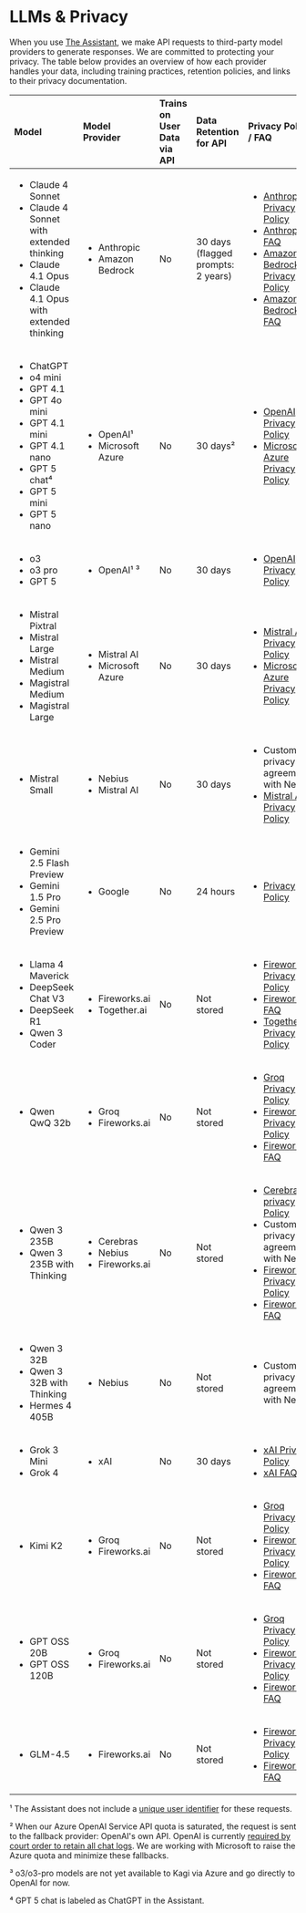 # LLMs & Privacy

When you use [The Assistant](./assistant.md), we make API requests to third-party model providers to generate responses. We are committed to protecting your privacy. The table below provides an overview of how each provider handles your data, including training practices, retention policies, and links to their privacy documentation.

| Model                                                                                                                                                                                                                                                                             | Model Provider                                       | Trains on User Data via API | Data Retention for API             | Privacy Policy / FAQ                                                                                                                                                                                                                                                                                                                                                                                     |
| :-------------------------------------------------------------------------------------------------------------------------------------------------------------------------------------------------------------------------------------------------------------------------------- | :--------------------------------------------------- | :-------------------------- | :--------------------------------- | :------------------------------------------------------------------------------------------------------------------------------------------------------------------------------------------------------------------------------------------------------------------------------------------------------------------------------------------------------------------------------------------------------- |
| <ul><li>Claude 4 Sonnet</li><li>Claude 4 Sonnet with extended thinking</li><li>Claude 4.1 Opus</li><li>Claude 4.1 Opus with extended thinking</li></ul>     | <ul><li>Anthropic</li><li>Amazon Bedrock</li></ul>   | No                          | 30 days (flagged prompts: 2 years) | <ul><li>[Anthropic Privacy Policy](https://www.anthropic.com/legal/privacy)</li><li>[Anthropic FAQ](https://privacy.anthropic.com/en/articles/7996866-how-long-do-you-store-personal-data)</li><li>[Amazon Bedrock Privacy Policy](https://docs.aws.amazon.com/bedrock/latest/userguide/)</li><li>[Amazon Bedrock FAQ](https://docs.aws.amazon.com/nova/latest/userguide/responsible-use.html)</li></ul> |
| <ul><li>ChatGPT</li><li>o4 mini</li><li>GPT 4.1</li><li>GPT 4o mini</li><li>GPT 4.1 mini</li><li>GPT 4.1 nano</li><li>GPT 5 chat⁴</li><li>GPT 5 mini</li><li>GPT 5 nano</li></ul>                                                                                                                         | <ul><li>OpenAI¹</li><li>Microsoft Azure</li></ul>     | No                          | 30 days²                            | <ul><li>[OpenAI Privacy Policy](https://openai.com/enterprise-privacy/)</li><li>[Microsoft Azure Privacy Policy](https://learn.microsoft.com/en-us/azure/machine-learning/concept-data-privacy?view=azureml-api-2)</li></ul>                                                                                                                                                                             |
| <ul><li>o3</li><li>o3 pro</li><li>GPT 5</li></ul>                                                                                                                         | <ul><li>OpenAI¹ ³</li></ul>     | No                          | 30 days                            | <ul><li>[OpenAI Privacy Policy](https://openai.com/enterprise-privacy/)</li></ul>                                                                                                                                                                             |
| <ul><li>Mistral Pixtral</li><li>Mistral Large</li><li>Mistral Medium</li><li>Magistral Medium</li><li>Magistral Large</li></ul>                                                                                                                                                                               | <ul><li>Mistral AI</li><li>Microsoft Azure</li></ul> | No                          | 30 days                            | <ul><li>[Mistral AI Privacy Policy](https://mistral.ai/terms/)</li><li>[Microsoft Azure Privacy Policy](https://learn.microsoft.com/en-us/azure/machine-learning/concept-data-privacy?view=azureml-api-2)</li></ul>                                                                                                                                                                                      |
| <ul><li>Mistral Small</li></ul>                                                                                                                                                                              | <ul><li>Nebius</li><li>Mistral AI</li></ul> | No                          | 30 days                            | <ul><li>Custom privacy agreement with Nebius</li><li>[Mistral AI Privacy Policy](https://mistral.ai/terms/)</li></ul>                                                                                                                                                                                      |
| <ul><li>Gemini 2.5 Flash Preview</li><li>Gemini 1.5 Pro</li><li>Gemini 2.5 Pro Preview</li></ul>                                                                                                                                                         | <ul><li>Google</li></ul>                             | No                          | 24 hours                           | <ul><li>[Privacy Policy](https://cloud.google.com/vertex-ai/generative-ai/docs/data-governance#prediction)</li></ul>                                                                                                                                                                                                                                                                                     |
| <ul><li>Llama 4 Maverick</li><li>DeepSeek Chat V3</li><li>DeepSeek R1</li><li>Qwen 3 Coder</li></ul> | <ul><li>Fireworks.ai</li><li>Together.ai</li></ul>   | No                          | Not stored                         | <ul><li>[Fireworks.ai Privacy Policy](https://fireworks.ai/privacy-policy)</li><li>[Fireworks.ai FAQ](https://docs.fireworks.ai/guides/security_compliance/data_handling)</li><li>[Together.ai Privacy Policy](https://www.together.ai/privacy)</li></ul>                                                                                |
| <ul><li>Qwen QwQ 32b</li></ul> | <ul><li>Groq</li><li>Fireworks.ai</li></ul>   | No                          | Not stored                         | <ul><li>[Groq Privacy Policy](https://groq.com/privacy-policy/)</li><li>[Fireworks.ai Privacy Policy](https://fireworks.ai/privacy-policy)</li><li>[Fireworks.ai FAQ](https://docs.fireworks.ai/guides/security_compliance/data_handling)</li></ul>                                                                                |
| <ul><li>Qwen 3 235B</li><li>Qwen 3 235B with Thinking</li></ul> | <ul><li>Cerebras</li><li>Nebius</li><li>Fireworks.ai</li></ul>   | No                          | Not stored                         | <ul><li>[Cerebras privacy Policy](https://www.cerebras.ai/policies)</li><li>Custom privacy agreement with Nebius</li><li>[Fireworks.ai Privacy Policy](https://fireworks.ai/privacy-policy)</li><li>[Fireworks.ai FAQ](https://docs.fireworks.ai/guides/security_compliance/data_handling)</li></ul>                                                                                |
| <ul><li>Qwen 3 32B</li><li>Qwen 3 32B with Thinking</li><li>Hermes 4 405B</li></ul> | <ul><li>Nebius</li></ul>   | No                          | Not stored                         | <ul><li>Custom privacy agreement with Nebius</li></ul>                                                                                |
| <ul><li>Grok 3 Mini</li><li>Grok 4</li></ul>                                                                                                                                                                                                                                      | <ul><li>xAI</li></ul>                                | No                          | 30 days                            | <ul><li>[xAI Privacy Policy](https://x.ai/legal/privacy-policy)</li><li>[xAI FAQ](https://docs.x.ai/docs/faq#does-xai-train-on-customers-api-requests)</li></ul> |
| <ul><li>Kimi K2</li></ul>                                                                                                                                                                                                                                      | <ul><li>Groq</li><li>Fireworks.ai</li></ul>                                | No                          | Not stored                            | <ul><li>[Groq Privacy Policy](https://groq.com/privacy-policy/)</li><li>[Fireworks.ai Privacy Policy](https://fireworks.ai/privacy-policy)</li><li>[Fireworks.ai FAQ](https://docs.fireworks.ai/guides/security_compliance/data_handling)</li></ul>                                                                                                                                                                                                                                         |
| <ul><li>GPT OSS 20B</li><li>GPT OSS 120B</li></ul>                                                                                                                                                                                                                                      | <ul><li>Groq</li><li>Fireworks.ai</li></ul>                                | No                          | Not stored                            | <ul><li>[Groq Privacy Policy](https://groq.com/privacy-policy/)</li><li>[Fireworks.ai Privacy Policy](https://fireworks.ai/privacy-policy)</li><li>[Fireworks.ai FAQ](https://docs.fireworks.ai/guides/security_compliance/data_handling)</li></ul>                                                                                                                                                                                                                                         |
| <ul><li>GLM-4.5</li></ul>                                                                                                                                                                                                                                      | <ul><li>Fireworks.ai</li></ul>                                | No                          | Not stored                            | <ul><li>[Fireworks.ai Privacy Policy](https://fireworks.ai/privacy-policy)</li><li>[Fireworks.ai FAQ](https://docs.fireworks.ai/guides/security_compliance/data_handling)</li></ul>                                                                                                                                                                                                                                         |

¹ The Assistant does not include a [unique user identifier](https://platform.openai.com/docs/guides/safety-best-practices#end-user-ids) for these requests.

² When our Azure OpenAI Service API quota is saturated, the request is sent to the fallback provider: OpenAI's own API. OpenAI is currently [required by court order to retain all chat logs](https://openai.com/index/response-to-nyt-data-demands/).
We are working with Microsoft to raise the Azure quota and minimize these fallbacks.

³ o3/o3-pro models are not yet available to Kagi via Azure and go directly to OpenAI for now.

⁴ GPT 5 chat is labeled as ChatGPT in the Assistant.
